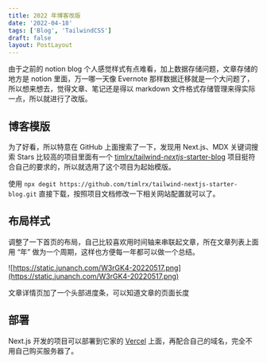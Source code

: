 ```yaml
---
title: 2022 年博客改版
date: '2022-04-18'
tags: ['Blog', 'TailwindCSS']
draft: false
layout: PostLayout
---
```


由于之前的 notion blog 个人感觉样式有点难看，加上数据存储问题，文章存储的地方是 notion 里面，万一哪一天像 Evernote 那样数据迁移就是一个大问题了，所以想来想去，觉得文章、笔记还是得以 markdown 文件格式存储管理来得实际一点，所以就进行了改版。

## 博客模版

为了好看，所以特意在 GitHub 上面搜索了一下，发现用 Next.js、MDX 关键词搜索 Stars 比较高的项目里面有一个 [timlrx/tailwind-_nextjs_-starter-blog](https://github.com/timlrx/tailwind-nextjs-starter-blog) 项目挺符合自己的要求的，所以就选用了这个项目为起始模版。

使用 `npx degit https://github.com/timlrx/tailwind-nextjs-starter-blog.git` 直接下载，按照项目文档修改一下相关网站配置就可以了。

## 布局样式

调整了一下首页的布局，自己比较喜欢用时间轴来串联起文章，所在文章列表上面用 “年” 做为一个周期，这样也方便每一年都可以做一个总结。

![https://static.junanch.com/W3rGK4-20220517.png](https://static.junanch.com/W3rGK4-20220517.png)

文章详情页加了一个头部进度条，可以知道文章的页面长度

## 部署

Next.js 开发的项目可以部署到它家的 [Vercel](https://vercel.com/) 上面，再配合自己的域名，完全不用自己购买服务器了。
